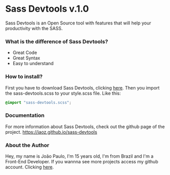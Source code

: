 Sass Devtools v.1.0
===================
Sass Devtools is an Open Source tool with features that will help your productivity with the SASS.

### What is the difference of Sass Devtools?
- Great Code
- Great Syntax
- Easy to understand

### How to install?
First you have to download Sass Devtools, clicking <a href="https://jaoz.github.io/sass-devtools">here</a>.
Then you import the sass-devtools.scss to your style.scss file. Like this:

``` css
@import "sass-devtools.scss";
```
### Documentation
For more information about Sass Devtools, check out the github page of the project. https://jaoz.github.io/sass-devtools

### About the Author
Hey, my name is João Paulo, I'm 15 years old, I'm from Brazil and I'm a Front-End Developer.
If you wannna see more projects access my github account. Clicking <a href="https://github.com/jaoz">here</a>.
